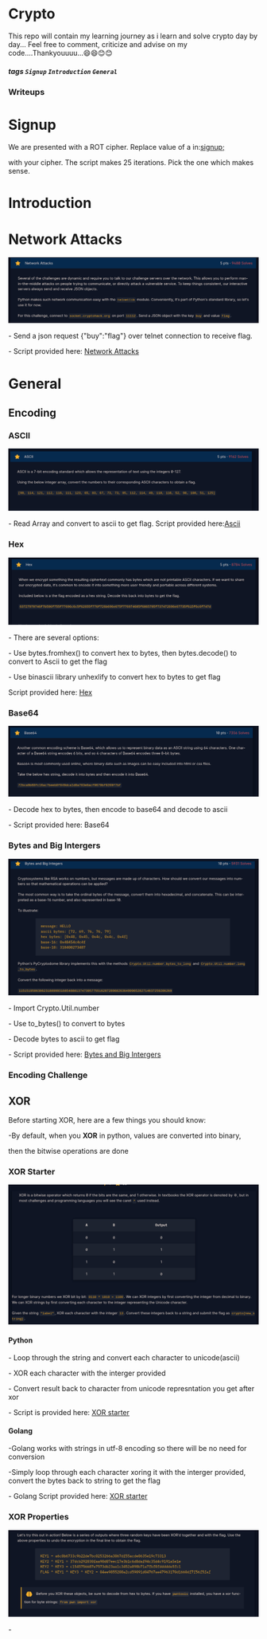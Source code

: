 # Crypto
This repo will contain my learning journey as i learn and solve crypto day by day...
Feel free to comment, criticize and advise on my code....Thankyouuuu...😄😄😊😊
##### tags `Signup` `Introduction` `General`
### Writeups

<h1>Signup</h1>
<p>We are presented with a ROT cipher. Replace value of a in:<a href="https://github.com/fesgic/Crypto/blob/main/Cryptohack.org/0.%20Signup/">signup;</a></p>
<p>with your cipher. The script makes 25 iterations. Pick the one which makes sense.</p>

<h1>Introduction<h1>
<h1>Network Attacks</h1>
<img src="./screenshots/network_attacks.png" alt="Network Attacks">
<p>- Send a json request {"buy":"flag"} over telnet connection to receive flag.</p>
<p>- Script provided here: <a href="https://github.com/fesgic/Crypto/blob/main/Cryptohack.org/1.%20Introduction/">Network Attacks</a></p>

<h1>General</h1>
<h2>Encoding</h2>
<h3>ASCII</h3>
<img src="./screenshots/ascii.png" alt="Network Attacks">
<p>- Read Array and convert to ascii to get flag. Script provided here:<a href="https://github.com/fesgic/Crypto/blob/main/Cryptohack.org/2.General/ASCII.py">Ascii</a> </p>

<h3>Hex</h3>
<img src="./screenshots/hex.png" alt="Network Attacks">
<p>- There are several options:
<p>- Use bytes.fromhex() to convert hex to bytes, then bytes.decode() to convert to Ascii to get the flag</p>
<p>- Use binascii library unhexlify to convert hex to bytes to get flag</p>
<p>Script provided here: <a href="https://github.com/fesgic/Crypto/blob/main/Cryptohack.org/2.General/hex.py">Hex</a></p>

<h3>Base64</h3>
<img src="./screenshots/base64.png" alt="Network Attacks">
<p>- Decode hex to bytes, then encode to base64 and decode to ascii</p>
<p> - Script provided here: <a href"https://github.com/fesgic/Crypto/blob/main/Cryptohack.org/2.General/encodebase.py">Base64</a></p>


<h3>Bytes and Big Intergers</h3>
<img src="./screenshots/bigbytesint.png" alt="Network Attacks">
<p>- Import Crypto.Util.number </p>
<p>- Use to_bytes() to convert to bytes</p>
<p>- Decode bytes to ascii to get flag</p>
<p> - Script provided here: <a href="https://github.com/fesgic/Crypto/blob/main/Cryptohack.org/2.General/bytesbigint.py">Bytes and Big Intergers</a></p>

<h3>Encoding Challenge</h3>

<h2>XOR</h2>
<p>Before starting XOR, here are a few things you should know:</p>
<p>-By default, when you <b>XOR</b> in python, values are converted into binary,</p>
<p> then the bitwise operations are done</>
<h3>XOR Starter</h3>
<img src="./screenshots/xorstarter.png" alt="xorstarter">
<h4>Python</h4>
<p>- Loop through the string and convert each character to unicode(ascii)</p>
<p>- XOR each character with the interger provided</p>
<p>- Convert result back to character from unicode represntation you get after xor</p>
<p>- Script is provided here: <a href="https://github.com/fesgic/Crypto/blob/main/Cryptohack.org/2.General/xorstarter.py">XOR starter</a></p>
<h4>Golang</h4>
<p>-Golang works with strings in utf-8 encoding so there will be no need for conversion</p>
<p>-Simply loop  through each character xoring it with the interger provided, convert the bytes back to string to get the flag</p>
<p>- Golang Script provided here: <a href="https://github.com/fesgic/Crypto/blob/main/Cryptohack.org/2.General/xorstarter.go">XOR starter</a></p>

<h3>XOR Properties</h3>
<img src="./screenshots/xor_properties.png" alt="XOR Properties">
<p>-
